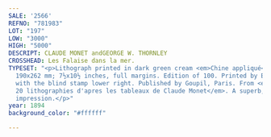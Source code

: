 ```yaml
---
SALE: '2566'
REFNO: "781983"
LOT: "197"
LOW: "3000"
HIGH: "5000"
DESCRIPT: CLAUDE MONET andGEORGE W. THORNLEY
CROSSHEAD: Les Falaise dans la mer.
TYPESET: "<p>Lithograph printed in dark green cream <em>Chine appliqué</em>, 1894.
  190x262 mm; 7½x10½ inches, full margins. Edition of 100. Printed by Belfond, Paris,
  with the blind stamp lower right. Published by Goupil, Paris. From <em>L'Album de
  20 lithographies d'apres les tableaux de Claude Monet</em>. A superb, richly-inked
  impression.</p>"
year: 1894
background_color: "#ffffff"

---
```

